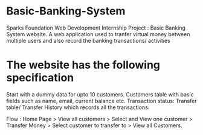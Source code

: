 # Basic-Banking-System
Sparks Foundation Web Development Internship Project : Basic Banking System website. A web application used to tranfer virtual money between multiple users and also record the banking transactions/ activities

# The website has the following specification
Start with a dummy data for upto 10 customers. Customers table with basic fields such as name, email, current balance etc. Transaction status: Transfer table/ Transfer History which records all the transactions.

Flow : Home Page > View all customers > Select and View one customer > Transfer Money > Select customer to transfer to > View all Customers.
